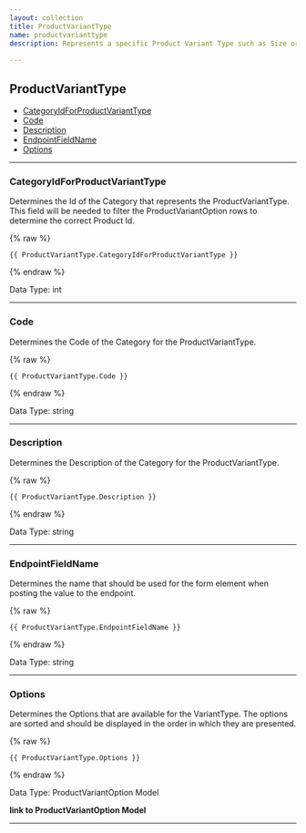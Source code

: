 ```yaml
---
layout: collection
title: ProductVariantType
name: productvarianttype
description: Represents a specific Product Variant Type such as Size or Colour.
 
---
```


## ProductVariantType

* [CategoryIdForProductVariantType](#categoryidforproductvarianttype)
* [Code](#code)
* [Description](#description)
* [EndpointFieldName](#endpointfieldname)
* [Options](#options)

---

<a name="categoryidforproductvarianttype"></a>
### CategoryIdForProductVariantType
Determines the Id of the Category that represents the ProductVariantType. This field will be needed to filter the ProductVariantOption rows to determine the correct Product Id.

{% raw %}
```liquid
{{ ProductVariantType.CategoryIdForProductVariantType }}

```
{% endraw %}

Data Type: int

---

<a name="code"></a>
### Code
Determines the Code of the Category for the ProductVariantType.

{% raw %}
```liquid
{{ ProductVariantType.Code }}

```
{% endraw %}

Data Type: string

---

<a name="description"></a>
### Description
Determines the Description of the Category for the ProductVariantType.

{% raw %}
```liquid
{{ ProductVariantType.Description }}

```
{% endraw %}

Data Type: string

---

<a name="endpointfieldname"></a>
### EndpointFieldName
Determines the name that should be used for the form element when posting the value to the endpoint.

{% raw %}
```liquid
{{ ProductVariantType.EndpointFieldName }}

```
{% endraw %}

Data Type: string

---

<a name="options"></a>
### Options
Determines the Options that are available for the VariantType. The options are sorted and should be displayed in the order in which they are presented.

{% raw %}
```liquid
{{ ProductVariantType.Options }}

```
{% endraw %}

Data Type: ProductVariantOption Model

__link to ProductVariantOption Model__

---
